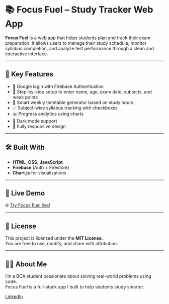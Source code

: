 # 📚 Focus Fuel – Study Tracker Web App

**Focus Fuel** is a web app that helps students plan and track their exam preparation. It allows users to manage their study schedule, monitor syllabus completion, and analyze test performance through a clean and interactive interface.

---

## 🔑 Key Features

- 🔐 Google login with Firebase Authentication  
- 🧠 Step-by-step setup to enter name, age, exam date, subjects, and weak points  
- 📅 Smart weekly timetable generator based on study hours  
- ✅ Subject-wise syllabus tracking with checkboxes  
- 📊 Progress analytics using charts  
- 🌙 Dark mode support  
- 📱 Fully responsive design

---

## 🛠 Built With

- **HTML**, **CSS**, **JavaScript**
- **Firebase** (Auth + Firestore)
- **Chart.js** for visualizations

---

 ## 🔗 Live Demo

🌐 [Try Focus Fuel live!](
https://monikak2004.github.io/Focus-Fuel-/
)


---

## 📄 License

This project is licensed under the **MIT License**.  
You are free to use, modify, and share with attribution.

---

## 🙋‍♀️ About Me

I’m a BCA student passionate about solving real-world problems using code.  
Focus Fuel is a full-stack app I built to help students study smarter.

[LinkedIn](https://www.linkedin.com/in/monika-k-6a7643288) 
